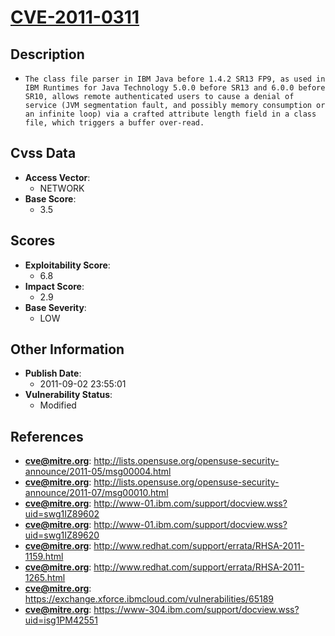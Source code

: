 
# [CVE-2011-0311](https://cve.mitre.org/cgi-bin/cvename.cgi?name=CVE-2011-0311)

## Description

- `The class file parser in IBM Java before 1.4.2 SR13 FP9, as used in IBM Runtimes for Java Technology 5.0.0 before SR13 and 6.0.0 before SR10, allows remote authenticated users to cause a denial of service (JVM segmentation fault, and possibly memory consumption or an infinite loop) via a crafted attribute length field in a class file, which triggers a buffer over-read.`

## Cvss Data

- **Access Vector**:
  - NETWORK
- **Base Score**:
  - 3.5

## Scores

- **Exploitability Score**:
  - 6.8
- **Impact Score**:
  - 2.9
- **Base Severity**:
  - LOW

## Other Information

- **Publish Date**:
  - 2011-09-02 23:55:01
- **Vulnerability Status**:
  - Modified

## References

- **cve@mitre.org**: http://lists.opensuse.org/opensuse-security-announce/2011-05/msg00004.html
- **cve@mitre.org**: http://lists.opensuse.org/opensuse-security-announce/2011-07/msg00010.html
- **cve@mitre.org**: http://www-01.ibm.com/support/docview.wss?uid=swg1IZ89602
- **cve@mitre.org**: http://www-01.ibm.com/support/docview.wss?uid=swg1IZ89620
- **cve@mitre.org**: http://www.redhat.com/support/errata/RHSA-2011-1159.html
- **cve@mitre.org**: http://www.redhat.com/support/errata/RHSA-2011-1265.html
- **cve@mitre.org**: https://exchange.xforce.ibmcloud.com/vulnerabilities/65189
- **cve@mitre.org**: https://www-304.ibm.com/support/docview.wss?uid=isg1PM42551
